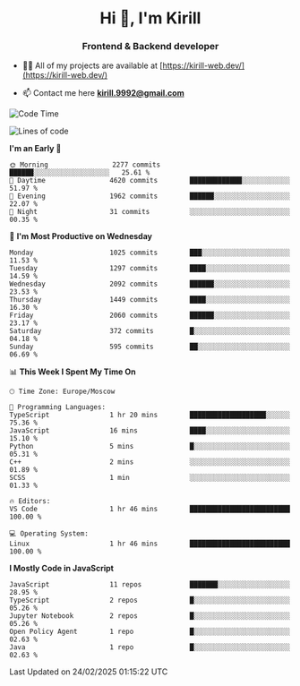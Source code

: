 <h1 align="center">Hi 👋, I'm Kirill</h1>
<h3 align="center">Frontend & Backend developer</h3>

- 👨‍💻 All of my projects are available at [https://kirill-web.dev/](https://kirill-web.dev/)

- 📫 Contact me here **kirill.9992@gmail.com**











<!--START_SECTION:waka-->
![Code Time](http://img.shields.io/badge/Code%20Time-2%2C142%20hrs%2014%20mins-blue)

![Lines of code](https://img.shields.io/badge/From%20Hello%20World%20I%27ve%20Written-5.3%20million%20lines%20of%20code-blue)

**I'm an Early 🐤** 

```text
🌞 Morning                2277 commits        ██████░░░░░░░░░░░░░░░░░░░   25.61 % 
🌆 Daytime                4620 commits        █████████████░░░░░░░░░░░░   51.97 % 
🌃 Evening                1962 commits        ██████░░░░░░░░░░░░░░░░░░░   22.07 % 
🌙 Night                  31 commits          ░░░░░░░░░░░░░░░░░░░░░░░░░   00.35 % 
```
📅 **I'm Most Productive on Wednesday** 

```text
Monday                   1025 commits        ███░░░░░░░░░░░░░░░░░░░░░░   11.53 % 
Tuesday                  1297 commits        ████░░░░░░░░░░░░░░░░░░░░░   14.59 % 
Wednesday                2092 commits        ██████░░░░░░░░░░░░░░░░░░░   23.53 % 
Thursday                 1449 commits        ████░░░░░░░░░░░░░░░░░░░░░   16.30 % 
Friday                   2060 commits        ██████░░░░░░░░░░░░░░░░░░░   23.17 % 
Saturday                 372 commits         █░░░░░░░░░░░░░░░░░░░░░░░░   04.18 % 
Sunday                   595 commits         ██░░░░░░░░░░░░░░░░░░░░░░░   06.69 % 
```


📊 **This Week I Spent My Time On** 

```text
🕑︎ Time Zone: Europe/Moscow

💬 Programming Languages: 
TypeScript               1 hr 20 mins        ███████████████████░░░░░░   75.36 % 
JavaScript               16 mins             ████░░░░░░░░░░░░░░░░░░░░░   15.10 % 
Python                   5 mins              █░░░░░░░░░░░░░░░░░░░░░░░░   05.31 % 
C++                      2 mins              ░░░░░░░░░░░░░░░░░░░░░░░░░   01.89 % 
SCSS                     1 min               ░░░░░░░░░░░░░░░░░░░░░░░░░   01.33 % 

🔥 Editors: 
VS Code                  1 hr 46 mins        █████████████████████████   100.00 % 

💻 Operating System: 
Linux                    1 hr 46 mins        █████████████████████████   100.00 % 
```

**I Mostly Code in JavaScript** 

```text
JavaScript               11 repos            ███████░░░░░░░░░░░░░░░░░░   28.95 % 
TypeScript               2 repos             █░░░░░░░░░░░░░░░░░░░░░░░░   05.26 % 
Jupyter Notebook         2 repos             █░░░░░░░░░░░░░░░░░░░░░░░░   05.26 % 
Open Policy Agent        1 repo              █░░░░░░░░░░░░░░░░░░░░░░░░   02.63 % 
Java                     1 repo              █░░░░░░░░░░░░░░░░░░░░░░░░   02.63 % 
```




 Last Updated on 24/02/2025 01:15:22 UTC
<!--END_SECTION:waka-->
